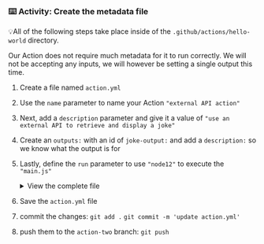 ### :keyboard: Activity: Create the metadata file

💡All of the following steps take place inside of the `.github/actions/hello-world` directory.

Our Action does not require much metadata for it to run correctly. We will not be accepting any inputs, we will however be setting a single output this time.

1. Create a file named `action.yml`
2. Use the `name` parameter to name your Action `"external API action"`
3. Next, add a `description` parameter and give it a value of `"use an external API to retrieve and display a joke"`
4. Create an `outputs:` with an id of `joke-output:` and add a `description:` so we know what the output is for
5. Lastly, define the `run` parameter to use `"node12"` to execute the `"main.js"`

   <details><summary>View the complete file</summary>

   ```yaml
   name: "external API action"

   description: "use an external API to retrieve and display a joke"

   outputs:
     joke-output:
       description: The resulting joke from the icanhazdadjokes API

   runs:
     using: "node12"
     main: "main.js"
   ```

   </details>

6. Save the `action.yml` file
7. commit the changes:
   `git add .`
   `git commit -m 'update action.yml'`
8. push them to the `action-two` branch:
   `git push`
